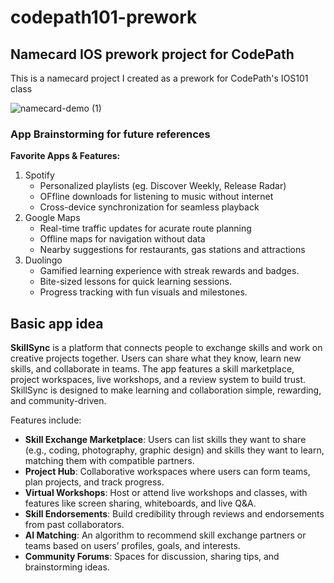 # codepath101-prework
## Namecard IOS prework project for CodePath
This is a namecard project I created as a prework for CodePath's IOS101 class 


![namecard-demo (1)](https://github.com/user-attachments/assets/f9f3b6e2-b4d9-4ee5-8af4-665a7bc70717)

### App Brainstorming for future references 
**Favorite Apps & Features:** 
1. Spotify
   - Personalized playlists (eg. Discover Weekly, Release Radar)
   - OFfline downloads for listening to music without internet
   - Cross-device synchronization for seamless playback
2. Google Maps
   - Real-time traffic updates for acurate route planning
   - Offline maps for navigation without data
   - Nearby suggestions for restaurants, gas stations and attractions
3. Duolingo
   - Gamified learning experience with streak rewards and badges.
   - Bite-sized lessons for quick learning sessions.
   - Progress tracking with fun visuals and milestones.
  
## Basic app idea

**SkillSync** is a platform that connects people to exchange skills and work on creative projects together. Users can share what they know, learn new skills, and collaborate in teams. The app features a skill marketplace, project workspaces, live workshops, and a review system to build trust. SkillSync is designed to make learning and collaboration simple, rewarding, and community-driven.

Features include:  
- **Skill Exchange Marketplace**: Users can list skills they want to share (e.g., coding, photography, graphic design) and skills they want to learn, matching them with compatible partners.  
- **Project Hub**: Collaborative workspaces where users can form teams, plan projects, and track progress.  
- **Virtual Workshops**: Host or attend live workshops and classes, with features like screen sharing, whiteboards, and live Q&A.  
- **Skill Endorsements**: Build credibility through reviews and endorsements from past collaborators.  
- **AI Matching**: An algorithm to recommend skill exchange partners or teams based on users’ profiles, goals, and interests.  
- **Community Forums**: Spaces for discussion, sharing tips, and brainstorming ideas.

